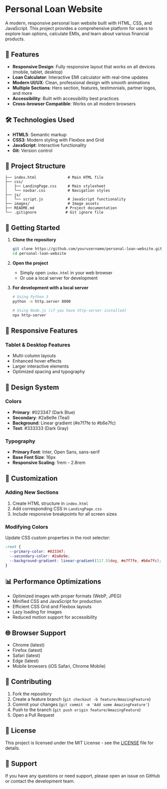 # Personal Loan Website

A modern, responsive personal loan website built with HTML, CSS, and JavaScript. This project provides a comprehensive platform for users to explore loan options, calculate EMIs, and learn about various financial products.

## 🚀 Features

- **Responsive Design**: Fully responsive layout that works on all devices (mobile, tablet, desktop)
- **Loan Calculator**: Interactive EMI calculator with real-time updates
- **Modern UI/UX**: Clean, professional design with smooth animations
- **Multiple Sections**: Hero section, features, testimonials, partner logos, and more
- **Accessibility**: Built with accessibility best practices
- **Cross-browser Compatible**: Works on all modern browsers


## 🛠️ Technologies Used

- **HTML5**: Semantic markup
- **CSS3**: Modern styling with Flexbox and Grid
- **JavaScript**: Interactive functionality
- **Git**: Version control

## 📁 Project Structure

```
├── index.html              # Main HTML file
├── css/
│   ├── LandingPage.css     # Main stylesheet
│   └── navbar.css          # Navigation styles
├── js/
│   └── script.js           # JavaScript functionality
├── images/                 # Image assets
├── README.md              # Project documentation
└── .gitignore             # Git ignore file
```

## 🚀 Getting Started

1. **Clone the repository**
   ```bash
   git clone https://github.com/yourusername/personal-loan-website.git
   cd personal-loan-website
   ```

2. **Open the project**
   - Simply open `index.html` in your web browser
   - Or use a local server for development

3. **For development with a local server**
   ```bash
   # Using Python 3
   python -m http.server 8000
   
   # Using Node.js (if you have http-server installed)
   npx http-server
   ```

## 📱 Responsive Features


### Tablet & Desktop Features
- Multi-column layouts
- Enhanced hover effects
- Larger interactive elements
- Optimized spacing and typography

## 🎨 Design System

### Colors
- **Primary**: #023347 (Dark Blue)
- **Secondary**: #2a8e9e (Teal)
- **Background**: Linear gradient (#e7f7fe to #b6e7fc)
- **Text**: #333333 (Dark Gray)

### Typography
- **Primary Font**: Inter, Open Sans, sans-serif
- **Base Font Size**: 16px
- **Responsive Scaling**: 1rem - 2.8rem

## 🔧 Customization

### Adding New Sections
1. Create HTML structure in `index.html`
2. Add corresponding CSS in `LandingPage.css`
3. Include responsive breakpoints for all screen sizes

### Modifying Colors
Update CSS custom properties in the root selector:
```css
:root {
  --primary-color: #023347;
  --secondary-color: #2a8e9e;
  --background-gradient: linear-gradient(117.55deg, #e7f7fe, #b6e7fc);
}
```

## 📊 Performance Optimizations

- Optimized images with proper formats (WebP, JPEG)
- Minified CSS and JavaScript for production
- Efficient CSS Grid and Flexbox layouts
- Lazy loading for images
- Reduced motion support for accessibility

## 🌐 Browser Support

- Chrome (latest)
- Firefox (latest)
- Safari (latest)
- Edge (latest)
- Mobile browsers (iOS Safari, Chrome Mobile)

## 📝 Contributing

1. Fork the repository
2. Create a feature branch (`git checkout -b feature/AmazingFeature`)
3. Commit your changes (`git commit -m 'Add some AmazingFeature'`)
4. Push to the branch (`git push origin feature/AmazingFeature`)
5. Open a Pull Request

## 📄 License

This project is licensed under the MIT License - see the [LICENSE](LICENSE) file for details.

## 🤝 Support

If you have any questions or need support, please open an issue on GitHub or contact the development team.

